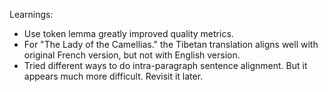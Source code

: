 Learnings:

* Use token lemma greatly improved quality metrics.
* For "The Lady of the Camellias." the Tibetan translation aligns well with original French version, but not with English version.
* Tried different ways to do intra-paragraph sentence alignment. But it appears much more difficult. Revisit it later.
